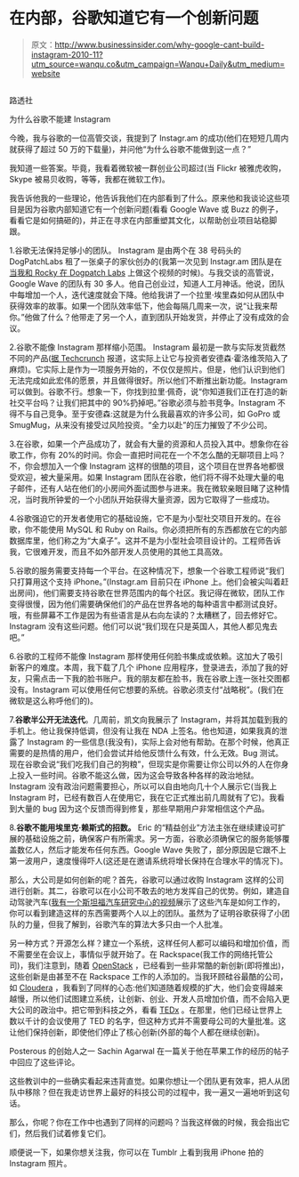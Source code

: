 # 在内部，谷歌知道它有一个创新问题

> 原文：<http://www.businessinsider.com/why-google-cant-build-instagram-2010-11?utm_source=wanqu.co&utm_campaign=Wanqu+Daily&utm_medium=website>

## 

路透社

为什么谷歌不能建 Instagram

今晚，我与谷歌的一位高管交谈，我提到了 Instagr.am 的成功(他们在短短几周内就获得了超过 50 万的下载量)，并问他“为什么谷歌不能做到这一点？”

我知道一些答案。毕竟，我看着微软被一群创业公司超过(当 Flickr 被雅虎收购，Skype 被易贝收购，等等，我都在微软工作)。

我告诉他我的一些理论，他告诉我他们在内部看到了什么。原来他和我谈论这些项目是因为谷歌内部知道它有一个创新问题(看看 Google Wave 或 Buzz 的例子，看看它是如何搞砸的)，并正在寻求在内部重塑其文化，以帮助创业项目站稳脚跟。

1.谷歌无法保持足够小的团队。 Instagram 是由两个在 38 号码头的 DogPatchLabs 租了一张桌子的家伙创办的(我第一次见到 Instagr.am 团队是在[当我和 Rocky 在 Dogpatch Labs](http://www.building43.com/videos/2010/09/21/dogpatch-labs-gives-startups-the-room%E2%80%94and-expertise%E2%80%94to-thrive/) 上做这个视频的时候)。与我交谈的高管说，Google Wave 的团队有 30 多人。他自己创业过，知道人工月神话。他说，团队中每增加一个人，迭代速度就会下降。他给我讲了一个拉里·埃里森如何从团队中获得效率的故事。如果一个团队效率低下，他会每隔几周来一次，说“让我来帮你。”他做了什么？他带走了另一个人，直到团队开始发货，并停止了没有成效的会议。

2.谷歌不能像 Instagram 那样缩小范围。 Instagram 最初是一款与实际发货截然不同的产品([据 Techcrunch](https://techcrunch.com/2010/11/11/andreessen-horowitz-isnt-hedging-its-bets-with-picplz-and-instagram-it-has-picked-picplz/) 报道，这实际上让它与投资者安德森·霍洛维茨陷入了麻烦)。它实际上是作为一项服务开始的，不仅仅是照片。但是，他们认识到他们无法完成如此宏伟的愿景，并且做得很好。所以他们不断推出新功能。Instagram 可以做到。谷歌不行。想象一下，你找到拉里·佩奇，说“你知道我们正在打造的新社交平台吗？让我们把其中的 90%扔掉吧。”谷歌必须与脸书竞争。Instagram 不得不与自己竞争。至于安德森:这就是为什么我最喜欢的许多公司，如 GoPro 或 SmugMug，从来没有接受过风险投资。“全力以赴”的压力摧毁了不少公司。

3.在谷歌，如果一个产品成功了，就会有大量的资源和人员投入其中。想象你在谷歌工作，你有 20%的时间。你会一直把时间花在一个不怎么酷的无聊项目上吗？不，你会想加入一个像 Instagram 这样的很酷的项目，这个项目在世界各地都很受欢迎，被大量采用。如果 Instagram 团队在谷歌，他们将不得不处理大量的电子邮件，还有人站在他们的小房间外面试图参与进来。我在微软亲眼目睹了这种情况，当时我所钟爱的一个小团队开始获得大量资源，因为它取得了一些成功。

4.谷歌强迫它的开发者使用它的基础设施，它不是为小型社交项目开发的。在谷歌，你不能使用 MySQL 和 Ruby on Rails。你必须把所有的东西都放在它的内部数据库里，他们称之为“大桌子”。这并不是为小型社会项目设计的。工程师告诉我，它很难开发，而且不如外部开发人员使用的其他工具高效。

5.谷歌的服务需要支持每一个平台。在这种情况下，想象一个谷歌工程师说“我们只打算用这个支持 iPhone。”(Instagr.am 目前只在 iPhone 上。他们会被尖叫着赶出房间)，他们需要支持谷歌在世界范围内的每个社区。我记得在微软，团队工作变得很慢，因为他们需要确保他们的产品在世界各地的每种语言中都测试良好。哦，有些屏幕不工作是因为有些语言是从右向左读的？太糟糕了，回去修好它。Instagram 没有这些问题。他们可以说“我们现在只是英国人，其他人都见鬼去吧。”

6.谷歌的工程师不能像 Instagram 那样使用任何脸书集成或依赖。这加大了吸引新客户的难度。本周，我下载了几个 iPhone 应用程序，登录进去，添加了我的好友，只需点击一下我的脸书账户。我的朋友都在脸书，我在谷歌上连一张社交图都没有。Instagram 可以使用任何它想要的系统。谷歌必须支付“战略税”。(我们在微软是这么称呼他们的)。

7.**谷歌半公开无法迭代**。几周前，凯文向我展示了 Instagram，并将其加载到我的手机上。他让我保持低调，但没有让我在 NDA 上签名。他也知道，如果我真的泄露了 Instagram 的一些信息(我没有)，实际上会对他有帮助。在那个时候，他真正需要的是热情的用户，他们会尝试并给他反馈什么有效，什么无效。Bug 测试。现在谷歌会说“我们吃我们自己的狗粮”，但现实是你需要让你公司以外的人在你身上投入一些时间。谷歌不能这么做，因为这会导致各种各样的政治地狱。Instagram 没有政治问题需要担心，所以可以自由地向几十个人展示它(当我上 Instagram 时，已经有数百人在使用它，我在它正式推出前几周就有了它)。我看到大量的 bug 因为这个反馈而得到修复，那些早期用户非常相信这个产品。

8.**谷歌不能用埃里克·赖斯式的招数。** Eric 的“精益创业”方法主张在继续建设可扩展的基础设施之前，确保客户有所需求。另一方面，谷歌必须确保它的服务能够覆盖数亿人，然后才能发布任何东西。Google Wave 失败了，部分原因是它跟不上第一波用户，速度慢得吓人(这还是在邀请系统将增长保持在合理水平的情况下)。

那么，大公司是如何创新的呢？首先，谷歌可以通过收购 Instagram 这样的公司进行创新。其二，谷歌可以在小公司不敢去的地方发挥自己的优势。例如，建造自动驾驶汽车([我有一个斯坦福汽车研究中心的视频](https://www.youtube.com/watch?v=755nRLadSmM&feature=player_embedded)展示了这些汽车是如何工作的，你可以看到建造这样的东西需要两个人以上的团队。虽然为了证明谷歌获得了小团队的力量，但我了解到，谷歌汽车的算法大多只由一个人批准。

另一种方式？开源怎么样？建立一个系统，这样任何人都可以编码和增加价值，而不需要坐在会议上，事情似乎就开始了。在 Rackspace(我工作的网络托管公司)，我们注意到，随着 [OpenStack](http://openstack.com/) ，已经看到一些非常酷的新创新(即将推出)，这些创新是由甚至不在 Rackspace 工作的人添加的。当我环顾硅谷最酷的公司，如 [Cloudera](http://cloudera.com/) ，我看到了同样的心态:他们知道随着规模的扩大，他们会变得越来越慢，所以他们试图建立系统，让创新、创业、开发人员增加价值，而不会陷入更大公司的政治中。把它带到科技之外，看看 [TEDx](http://www.ted.com/tedx) 。在那里，他们已经让世界上数以千计的会议使用了 TED 的名字，但这种方式并不需要母公司的大量批准。这让他们保持创新，即使他们停止了核心创新(外部的每个人都在继续创新)。

Posterous 的创始人之一 Sachin Agarwal 在一篇关于他在苹果工作的经历的帖子中回应了这些评论。

这些教训中的一些确实看起来违背直觉。如果你想让一个团队更有效率，把人从团队中移除？但在我走访世界上最好的科技公司的过程中，我一遍又一遍地听到这句话。

那么，你呢？你在工作中也遇到了同样的问题吗？当我这样做的时候，我会指出它们，然后我们试着修复它们。

顺便说一下，如果你想关注我，你可以在 Tumblr 上看到我用 iPhone 拍的 Instagram 照片。